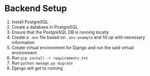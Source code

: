 # Backend Setup
1. Install PostgreSQL
2. Create a database in PostgreSQL
3. Ensure that the PostgreSQL DB is running locally
4. Create a `.env` file based on `.env.example` and fill up with necessary information
5. Create virtual environment for Django and run the said virtual environment
6. Run `pip install -r requirements.txt`
7. Run `python manage.py migrate`
8. Django will get to running
